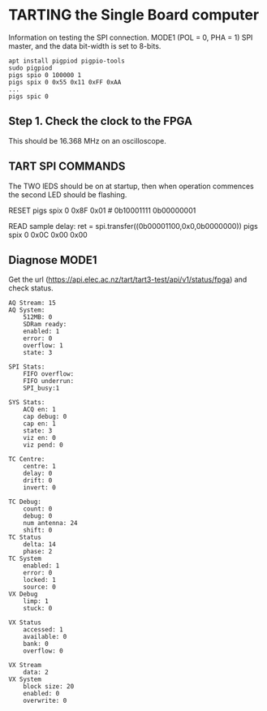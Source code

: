 # TARTING the Single Board computer

Information on testing the SPI connection. MODE1 (POL = 0, PHA = 1) SPI master, and the data bit-width is set to 8-bits.

    apt install pigpiod pigpio-tools
    sudo pigpiod
    pigs spio 0 100000 1
    pigs spix 0 0x55 0x11 0xFF 0xAA
    ...
    pigs spic 0

## Step 1. Check the clock to the FPGA

This should be 16.368 MHz on an oscilloscope.

## TART SPI COMMANDS

The TWO lEDS should be on at startup, then when operation commences the second LED should be flashing.

RESET 
    pigs spix 0 0x8F 0x01   # 0b10001111 0b00000001

READ sample delay:         ret = spi.transfer((0b00001100,0x0,0b0000000))
    pigs spix 0 0x0C 0x00 0x00 

    
## Diagnose MODE1

Get the url (https://api.elec.ac.nz/tart/tart3-test/api/v1/status/fpga) and check status.

```
AQ Stream: 15
AQ System: 
    512MB: 0 
    SDRam ready:
    enabled: 1
    error: 0
    overflow: 1
    state: 3

SPI Stats: 
    FIFO overflow:
    FIFO underrun:
    SPI_busy:1
    
SYS Stats:
    ACQ en: 1
    cap debug: 0
    cap en: 1
    state: 3
    viz en: 0
    viz pend: 0

TC Centre:
    centre: 1
    delay: 0
    drift: 0
    invert: 0
    
TC Debug:
    count: 0
    debug: 0
    num antenna: 24
    shift: 0
TC Status
    delta: 14
    phase: 2
TC System
    enabled: 1
    error: 0
    locked: 1
    source: 0
VX Debug
    limp: 1
    stuck: 0

VX Status
    accessed: 1
    available: 0
    bank: 0
    overflow: 0

VX Stream
    data: 2
VX System
    block size: 20
    enabled: 0
    overwrite: 0
```
